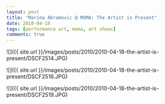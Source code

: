 ```yaml
---
layout: post
title: "Marina Abramovic @ MOMA: The Artist is Present"
date: 2010-04-18
tags: [performance art, moma, art shows]
comments: true
---
```

![]({{ site.url }}/images/posts/2010/2010-04-18-the-artist-is-present/DSCF2514.JPG)

![]({{ site.url }}/images/posts/2010/2010-04-18-the-artist-is-present/DSCF2516.JPG)

![]({{ site.url }}/images/posts/2010/2010-04-18-the-artist-is-present/DSCF2519.JPG)

